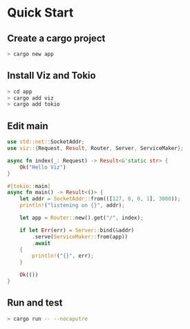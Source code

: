 # Quick Start

## Create a cargo project

```bash
> cargo new app
```

## Install Viz and Tokio

```bash
> cd app
> cargo add viz
> cargo add tokio
```

## Edit main

```rust
use std::net::SocketAddr;
use viz::{Request, Result, Router, Server, ServiceMaker};

async fn index(_: Request) -> Result<&'static str> {
    Ok("Hello Viz")
}

#[tokio::main]
async fn main() -> Result<()> {
    let addr = SocketAddr::from(([127, 0, 0, 1], 3000));
    println!("listening on {}", addr);

    let app = Router::new().get("/", index);

    if let Err(err) = Server::bind(&addr)
        .serve(ServiceMaker::from(app))
        .await
    {
        println!("{}", err);
    }

    Ok(())
}
```

## Run and test

```bash
> cargo run -- --nocaputre
```
